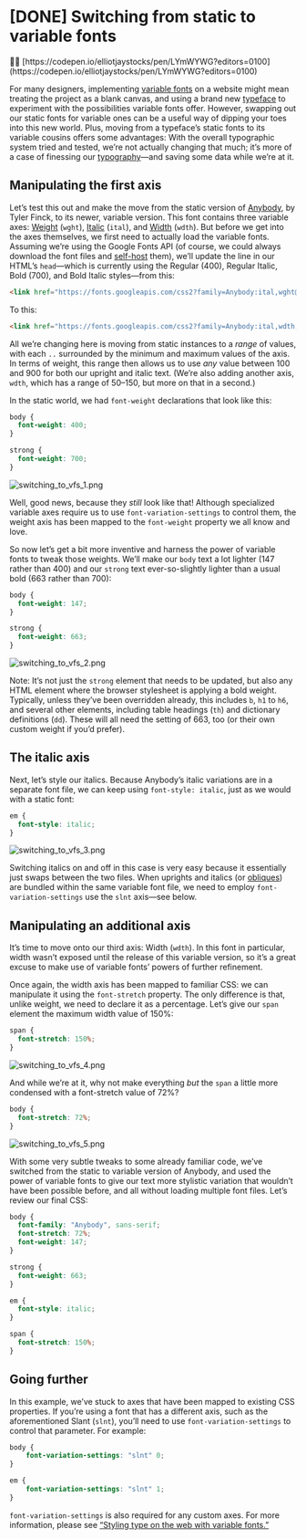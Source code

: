 # [DONE] Switching from static to variable fonts

<aside>
👨‍💻 [https://codepen.io/elliotjaystocks/pen/LYmWYWG?editors=0100](https://codepen.io/elliotjaystocks/pen/LYmWYWG?editors=0100)

</aside>

For many designers, implementing [variable fonts](https://fonts.google.com/knowledge/glossary/variable_fonts) on a website might mean treating the project as a blank canvas, and using a brand new [typeface](https://fonts.google.com/knowledge/glossary/typeface) to experiment with the possibilities variable fonts offer. However, swapping out our static fonts for variable ones can be a useful way of dipping your toes into this new world. Plus, moving from a typeface’s static fonts to its variable cousins offers some advantages: With the overall typographic system tried and tested, we’re not actually changing that much; it’s more of a case of finessing our [typography](https://fonts.google.com/knowledge/glossary/typography)—and saving some data while we’re at it.

## Manipulating the first axis

Let’s test this out and make the move from the static version of [Anybody](https://fonts.google.com/specimen/Anybody/), by Tyler Finck, to its newer, variable version. This font contains three variable axes: [Weight](https://fonts.google.com/knowledge/glossary/weight_axis) (`wght`), [Italic](https://fonts.google.com/knowledge/glossary/italic_axis) (`ital`), and [Width](https://fonts.google.com/knowledge/glossary/width_axis) (`wdth`). But before we get into the axes themselves, we first need to actually load the variable fonts. Assuming we’re using the Google Fonts API (of course, we could always download the font files and [self-host](https://fonts.google.com/knowledge/using_type/self_hosting_web_fonts) them), we’ll update the line in our HTML’s `head`—which is currently using the Regular (400), Regular Italic, Bold (700), and Bold Italic styles—from this:

```html
<link href="https://fonts.googleapis.com/css2?family=Anybody:ital,wght@0,400;0,700;1,400;1,700&display=swap" rel="stylesheet">
```

To this:

```html
<link href="https://fonts.googleapis.com/css2?family=Anybody:ital,wdth,wght@0,50..150,100..900;1,50..150,100..900&display=swap" rel="stylesheet">
```

All we’re changing here is moving from static instances to a *range* of values, with each `..` surrounded by the minimum and maximum values of the axis. In terms of weight, this range then allows us to use *any* value between 100 and 900 for both our upright and italic text. (We’re also adding another axis, `wdth`, which has a range of 50–150, but more on that in a second.)

In the static world, we had `font-weight` declarations that look like this:

```css
body {
  font-weight: 400;
}

strong {
  font-weight: 700;
}
```

![switching_to_vfs_1.png](%5BDONE%5D%20Switching%20from%20static%20to%20variable%20fonts%2083c393925fd04f3e8719cbd12211308a/switching_to_vfs_1.png)

Well, good news, because they *still* look like that! Although specialized variable axes require us to use `font-variation-settings` to control them, the weight axis has been mapped to the `font-weight` property we all know and love.

So now let’s get a bit more inventive and harness the power of variable fonts to tweak those weights. We’ll make our `body` text a lot lighter (147 rather than 400) and our `strong` text ever-so-slightly lighter than a usual bold (663 rather than 700):

```css
body {
  font-weight: 147;
}

strong {
  font-weight: 663;
}
```

![switching_to_vfs_2.png](%5BDONE%5D%20Switching%20from%20static%20to%20variable%20fonts%2083c393925fd04f3e8719cbd12211308a/switching_to_vfs_2.png)

Note: It’s not just the `strong` element that needs to be updated, but also any HTML element where the browser stylesheet is applying a bold weight. Typically, unless they’ve been overridden already, this includes `b`, `h1` to `h6`, and several other elements, including table headings (`th`) and dictionary definitions (`dd`). These will all need the setting of 663, too (or their own custom weight if you’d prefer).

## The italic axis

Next, let’s style our italics. Because Anybody’s italic variations are in a separate font file, we can keep using `font-style: italic`, just as we would with a static font:

```css
em {
  font-style: italic;
}
```

![switching_to_vfs_3.png](%5BDONE%5D%20Switching%20from%20static%20to%20variable%20fonts%2083c393925fd04f3e8719cbd12211308a/switching_to_vfs_3.png)

Switching italics on and off in this case is very easy because it essentially just swaps between the two files. When uprights and italics (or [obliques](https://fonts.google.com/knowledge/glossary/oblique)) are bundled within the same variable font file, we need to employ `font-variation-settings` use the `slnt` axis—see below.

## Manipulating an additional axis

It’s time to move onto our third axis: Width (`wdth`). In this font in particular, width wasn’t exposed until the release of this variable version, so it’s a great excuse to make use of variable fonts’ powers of further refinement. 

Once again, the width axis has been mapped to familiar CSS: we can manipulate it using the `font-stretch` property. The only difference is that, unlike weight, we need to declare it as a percentage. Let’s give our `span` element the maximum width value of 150%:

```css
span {
  font-stretch: 150%;
}
```

![switching_to_vfs_4.png](%5BDONE%5D%20Switching%20from%20static%20to%20variable%20fonts%2083c393925fd04f3e8719cbd12211308a/switching_to_vfs_4.png)

And while we’re at it, why not make everything *but* the `span` a little more condensed with a font-stretch value of 72%? 

```css
body {
  font-stretch: 72%;
}
```

![switching_to_vfs_5.png](%5BDONE%5D%20Switching%20from%20static%20to%20variable%20fonts%2083c393925fd04f3e8719cbd12211308a/switching_to_vfs_5.png)

With some very subtle tweaks to some already familiar code, we’ve switched from the static to variable version of Anybody, and used the power of variable fonts to give our text more stylistic variation that wouldn’t have been possible before, and all without loading multiple font files. Let’s review our final CSS:

```css
body {
  font-family: "Anybody", sans-serif;
  font-stretch: 72%;
  font-weight: 147;
}

strong {
  font-weight: 663;
}

em {
  font-style: italic;
}

span {
  font-stretch: 150%;
}
```

## Going further

In this example, we’ve stuck to axes that have been mapped to existing CSS properties. If you’re using a font that has a different axis, such as the aforementioned Slant (`slnt`), you’ll need to use `font-variation-settings` to control that parameter. For example:

```css
body {
	font-variation-settings: "slnt" 0;
}

em {
	font-variation-settings: "slnt" 1;
}
```

`font-variation-settings` is also required for any custom axes. For more information, please see [“Styling type on the web with variable fonts.”](https://fonts.google.com/knowledge/using_type/styling_type_on_the_web_with_variable_fonts)